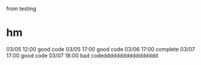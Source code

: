 from testing
# hm
03/05 12:00 good code
03/05 17:00 good code
03/06 17:00 complete
03/07 17:00 good code
03/07 18:00 bad codeddddddddddddddddd
